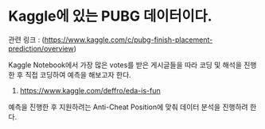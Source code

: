 # Kaggle에 있는 PUBG 데이터이다. 
관련 링크 : (https://www.kaggle.com/c/pubg-finish-placement-prediction/overview)

Kaggle Notebook에서 가장 많은 votes를 받은 게시글들을 따라 코딩 및 해석을 진행한 후 직접 코딩하여 예측을 해보고자 한다.
1. https://www.kaggle.com/deffro/eda-is-fun

예측을 진행한 후 지원하려는 Anti-Cheat Position에 맞춰 데이터 분석을 진행하려 한다. 

